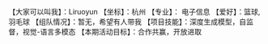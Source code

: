 【大家可以叫我】：Liruoyun
【坐标】：杭州
【专业】： 电子信息
【爱好】：篮球,羽毛球
【组队情况】：暂无，希望有人带我
【项目技能】：深度生成模型，自监督，视觉-语言多模态
【本期活动目标】：合作共赢，开放进取
